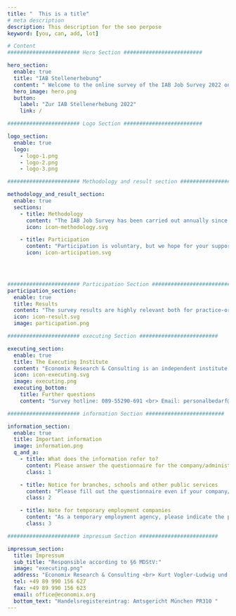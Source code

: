 ```yaml
---
title: "  This is a title"
# meta description
description: This description for the seo perpose
keyword: [you, can, add, lot]

# Content
####################### Hero Section #########################

hero_section:
  enable: true
  title: "IAB Stellenerhebung"
  content: " Welcome to the online survey of the IAB Job Survey 2022 on behalf of the <span>Federal Employment Agency / IAB</span>."
  hero_image: hero.png
  button:
    label: "Zur IAB Stellenerhebung 2022"
    link: /

####################### Logo Section #########################

logo_section:
  enable: true
  logo:
    - logo-1.png
    - logo-2.png
    - logo-3.png

####################### Methodology and result section #########################

methodology_and_result_section:
  enable: true
  sections:
    - title: Methodology
      content: "The IAB Job Survey has been carried out annually since 1989. It is aimed at a representative selection of companies and administrative offices in West and East Germany. The farms are selected at random every year in order to keep the burden on the individual farms low."
      icon: icon-methodology.svg

    - title: Participation
      content: "Participation is voluntary, but we hope for your support! Your answers are very important to us, because only if we receive enough information from companies on personnel policy and staffing can we draw well-founded scientific conclusions about the current and future dynamics on the labour market. Please support us in this."
      icon: icon-articipation.svg
      



####################### Participation Section #########################
participation_section:
  enable: true
  title: Results
  content: "The survey results are highly relevant both for practice-oriented policy advice and for scientific research, because the IAB job survey is unique in Germany. The resulting studies have a major influence on the decisions in the labour market policy of the federal government, the federal states and in Europe. At regular intervals, the IAB publishes press releases, short reports and articles in order to make the results available to a broad public. A selection can be found at: <a href='https://www.iab.de/stellenerhebung'>https://www.iab.de/stellenerhebung</a>."
  icon: icon-result.svg
  image: participation.png

####################### executing Section #########################

executing_section:
  enable: true
  title: The Executing Institute
  content: "Economix Research & Consulting is an independent institute for economic and social policy consulting. It has been conducting this survey for many years on behalf of the Institute for Employment Research (IAB). Dr. Ben Kriechel is a member of the Management Board. Further information about the Institute's activities can be found on the website: www.economix.org."
  icon: icon-executing.svg
  image: executing.png
  executing_bottom:
    title: Further questions
    content: "Survey hotline: 089-55290-691 <br> Email: personalbedarf@economix.org"

####################### information Section #########################

information_section:
  enable: true
  title: Important information
  image: information.png
  q_and_a:
    - title: What does the information refer to?
      content: Please answer the questionnaire for the company/administration addressed in the cover letter. By this we mean the local production, trade, service or administrative site, and NOT the entire company, the entire group or the higher-level administrative office. The holding is the same local unit as when registering for social security (social security company number).
      class: 1

    - title: Notice for branches, schools and other public services
      content: "Please fill out the questionnaire even if your company/administrative office does not have its own personnel administration. It depends on the personnel situation on site. If this is not possible for formal reasons, please forward the questionnaire to the responsible body. Or let us know. We are happy to take care of this for you."
      class: 2

    - title: Note for temporary employment companies
      content: "As a temporary employment agency, please indicate the persons employed by you as your employees or employees subject to social security contributions (and NOT as temporary workers – this only applies to companies in which these persons are employed)."
      class: 3

####################### impressum Section #########################

impressum_section:
  title: Impressum
  sub_title: "Responsible according to §6 MDStV:"
  image: "executing.png"
  address: "Economix Research & Consulting <br> Kurt Vogler-Ludwig und Partner <br> Dr. Ben Kriechel <br> Lindwurmstraße 9 <br> 80337 München"
  tel: +49 89 990 156 627
  fax: +49 89 990 156 623
  email: office@economix.org
  bottom_text: "Handelsregistereintrag: Amtsgericht München PR310 "
---
```

